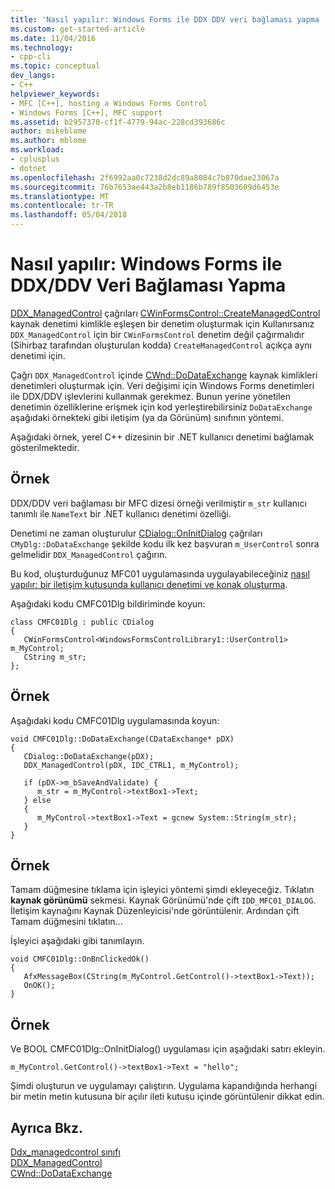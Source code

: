 ```yaml
---
title: 'Nasıl yapılır: Windows Forms ile DDX DDV veri bağlaması yapma | Microsoft Docs'
ms.custom: get-started-article
ms.date: 11/04/2016
ms.technology:
- cpp-cli
ms.topic: conceptual
dev_langs:
- C++
helpviewer_keywords:
- MFC [C++], hosting a Windows Forms Control
- Windows Forms [C++], MFC support
ms.assetid: b2957370-cf1f-4779-94ac-228cd393686c
author: mikeblome
ms.author: mblome
ms.workload:
- cplusplus
- dotnet
ms.openlocfilehash: 2f6992aa0c7238d2dc89a8084c7b870dae23067a
ms.sourcegitcommit: 76b7653ae443a2b8eb1186b789f8503609d6453e
ms.translationtype: MT
ms.contentlocale: tr-TR
ms.lasthandoff: 05/04/2018
---
```

# <a name="how-to-do-ddxddv-data-binding-with-windows-forms"></a>Nasıl yapılır: Windows Forms ile DDX/DDV Veri Bağlaması Yapma
[DDX_ManagedControl](../mfc/reference/standard-dialog-data-exchange-routines.md#ddx_managedcontrol) çağrıları [CWinFormsControl::CreateManagedControl](../mfc/reference/cwinformscontrol-class.md#createmanagedcontrol) kaynak denetimi kimlikle eşleşen bir denetim oluşturmak için Kullanırsanız `DDX_ManagedControl` için bir `CWinFormsControl` denetim değil çağırmalıdır (Sihirbaz tarafından oluşturulan kodda) `CreateManagedControl` açıkça aynı denetimi için.  
  
 Çağrı `DDX_ManagedControl` içinde [CWnd::DoDataExchange](../mfc/reference/cwnd-class.md#dodataexchange) kaynak kimlikleri denetimleri oluşturmak için. Veri değişimi için Windows Forms denetimleri ile DDX/DDV işlevlerini kullanmak gerekmez. Bunun yerine yönetilen denetimin özelliklerine erişmek için kod yerleştirebilirsiniz `DoDataExchange` aşağıdaki örnekteki gibi iletişim (ya da Görünüm) sınıfının yöntemi.  
  
 Aşağıdaki örnek, yerel C++ dizesinin bir .NET kullanıcı denetimi bağlamak gösterilmektedir.  
  
## <a name="example"></a>Örnek  
 DDX/DDV veri bağlaması bir MFC dizesi örneği verilmiştir `m_str` kullanıcı tanımlı ile `NameText` bir .NET kullanıcı denetimi özelliği.  
  
 Denetimi ne zaman oluşturulur [CDialog::OnInitDialog](../mfc/reference/cdialog-class.md#oninitdialog) çağrıları `CMyDlg::DoDataExchange` şekilde kodu ilk kez başvuran `m_UserControl` sonra gelmelidir `DDX_ManagedControl` çağırın.  
  
 Bu kod, oluşturduğunuz MFC01 uygulamasında uygulayabileceğiniz [nasıl yapılır: bir iletişim kutusunda kullanıcı denetimi ve konak oluşturma](../dotnet/how-to-create-the-user-control-and-host-in-a-dialog-box.md).  
  
 Aşağıdaki kodu CMFC01Dlg bildiriminde koyun:  
  
```  
class CMFC01Dlg : public CDialog  
{  
   CWinFormsControl<WindowsFormsControlLibrary1::UserControl1> m_MyControl;  
   CString m_str;  
};  
```  
  
## <a name="example"></a>Örnek  
 Aşağıdaki kodu CMFC01Dlg uygulamasında koyun:  
  
```  
void CMFC01Dlg::DoDataExchange(CDataExchange* pDX)  
{  
   CDialog::DoDataExchange(pDX);  
   DDX_ManagedControl(pDX, IDC_CTRL1, m_MyControl);  
  
   if (pDX->m_bSaveAndValidate) {  
      m_str = m_MyControl->textBox1->Text;  
   } else  
   {  
      m_MyControl->textBox1->Text = gcnew System::String(m_str);  
   }  
}  
```  
  
## <a name="example"></a>Örnek  
 Tamam düğmesine tıklama için işleyici yöntemi şimdi ekleyeceğiz. Tıklatın **kaynak görünümü** sekmesi. Kaynak Görünümü'nde çift `IDD_MFC01_DIALOG`. İletişim kaynağını Kaynak Düzenleyicisi'nde görüntülenir. Ardından çift Tamam düğmesini tıklatın...  
  
 İşleyici aşağıdaki gibi tanımlayın.  
  
```  
void CMFC01Dlg::OnBnClickedOk()  
{  
   AfxMessageBox(CString(m_MyControl.GetControl()->textBox1->Text));  
   OnOK();  
}  
```  
  
## <a name="example"></a>Örnek  
 Ve BOOL CMFC01Dlg::OnInitDialog() uygulaması için aşağıdaki satırı ekleyin.  
  
```  
m_MyControl.GetControl()->textBox1->Text = "hello";  
```  
  
 Şimdi oluşturun ve uygulamayı çalıştırın. Uygulama kapandığında herhangi bir metin metin kutusuna bir açılır ileti kutusu içinde görüntülenir dikkat edin.  
  
## <a name="see-also"></a>Ayrıca Bkz.  
 [Ddx_managedcontrol sınıfı](../mfc/reference/cwinformscontrol-class.md)   
 [DDX_ManagedControl](../mfc/reference/standard-dialog-data-exchange-routines.md#ddx_managedcontrol)   
 [CWnd::DoDataExchange](../mfc/reference/cwnd-class.md#dodataexchange)